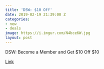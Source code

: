 ```yaml
---
title: 'DSW: $10 Off'
date: 2019-02-19 21:39:00 Z
categories:
- new
- deals
image: https://i.imgur.com/N4bce6W.jpg
layout: post
---
```


DSW: Become a Member and Get $10 Off $10

[Link](https://www.dsw.com/en/us/create-account)